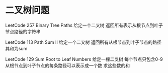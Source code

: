 # 二叉树问题

LeetCode 257 Binary Tree Paths
给定一个二叉树 返回所有表示从根节点到叶子节点路径的字符串


LeetCode 113 Path Sum II
给定一个二叉树  返回所有从根节点到叶子节点的路径
其和为sum


LeetCode 129 Sum Root to Leaf Numbers
给定一棵二叉树 每个节点只包含0-9 
从根节点到叶子节点的每条路径可以表示成一个数
求这些数的和

